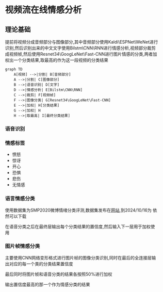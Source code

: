 # 视频流在线情感分析

## 理论基础

提前将视频分成音频部分与图像部分,其中音频部分使用Kaldi\ESPNet\WeNet进行识别,然后识别出来的中文文字使用Bilstm\CNN\RNN进行情感分析,视频部分裁剪成视频帧,然后使用Resnet34\GoogLeNet\Fast-CNN进行图片情感的分类,两者加权出一个分类结果,取最高的作为这一段视频的分类结果	

```mermaid
graph TD
    A[视频] -->|分割| B[音频部分]
    A -->|分割| C[图像部分]
    B -->|语音识别| D[文字]
    D -->|情感分析| E[Bilstm\CNN\RNN]
    C -->|裁剪| F[视频帧]
    F -->|图像分类| G[Resnet34\GoogLeNet\Fast-CNN]
    E -->|加权| H[分类结果]
    G -->|加权| H
    H -->|取最高| I[最终分类结果]
```

### 语音识别


### 情感标签

- 愤怒
- 惊讶
- 开心
- 恐惧
- 悲伤
- 无情感

### 语言情感分类

使用数据集为SMP2020微博情绪分类评测,数据集发布在[网站]( https://smp2020ewect.github.io/),到2024/10/16为 依然可以下载

在语音分类之后在最终层输出每个分类结果的置信度,然后输入下一层用于加权使用

### 图片帧情感分类

主要使用CNN网络变形格式进行图片帧的图像分类识别,同时在最后的全连接层输出对应的每一个类的分类结果置信度

最后同时将图片帧和语音分类的结果各按照50%进行加权

输出置信度最高的那一个作为情感分类的结果